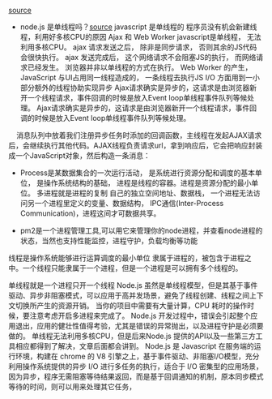 [source](https://elemefe.github.io/node-interview/#/sections/zh-cn/process)

- node.js 是单线程吗？[source](https://blog.csdn.net/qq_34788903/article/details/99821950)
javascript 是单线程的  程序员没有机会新建线程，利用好多核CPU的原因
Ajax 和 Web Worker 
javascript是单线程， 无法利用多核CPU。 
ajax 请求发送之后， 除非是同步请求， 否则其余的JS代码会很快执行。
ajax 发送完成后， 这个网络请求不会阻塞JS的执行， 而网络请求已经发生。
浏览器并非以单线程的方式在执行。 
Web Worker 的产生， JavaScript 与UI占用同一线程造成的， 一条线程去执行JS
I/O 方面用到一小部分额外的线程协助实现异步
Ajax请求确实是异步的，这请求是由浏览器新开一个线程请求，事件回调的时候是放入Event loop单线程事件队列等候处理。
Ajax请求确实是异步的，这请求是由浏览器新开一个线程请求，事件回调的时候是放入Event loop单线程事件队列等候处理。

    消息队列中放着我们注册异步任务时添加的回调函数，主线程在发起AJAX请求后，会继续执行其他代码。AJAX线程负责请求url，拿到响应后，它会把响应封装成一个JavaScript对象，然后构造一条消息：

- Process是某数据集合的一次运行活动， 是系统进行资源分配和调度的基本单位， 是操作系统结构的基础， 进程是线程的容器。进程是资源分配的最小单位。
多进程就是进程的复制 自己的独立空间地址、数据栈， 一个进程无法访问另一个进程里定义的变量、数据结构， IPC通信(Inter-Process Communication)，进程这间才可数据共享。

- pm2是一个进程管理工具,可以用它来管理你的node进程，并查看node进程的状态，当然也支持性能监控，进程守护，负载均衡等功能

线程是操作系统能够进行运算调度的最小单位  隶属于进程的，被包含于进程之中。一个线程只能隶属于一个进程，但是一个进程是可以拥有多个线程的。

单线程就是一个进程只开一个线程
Node.js 虽然是单线程模型，但是其基于事件驱动、异步非阻塞模式，可以应用于高并发场景，避免了线程创建、线程之间上下文切换所产生的资源开销。
当你的项目中需要有大量计算，CPU 耗时的操作时候，要注意考虑开启多进程来完成了。
Node.js 开发过程中，错误会引起整个应用退出，应用的健壮性值得考验，尤其是错误的异常抛出，以及进程守护是必须要做的。
单线程无法利用多核CPU，但是后来Node.js 提供的API以及一些第三方工具相应都得到了解决，文章后面都会讲到。
Node.js 是 Javascript 在服务端的运行环境，构建在 chrome 的 V8 引擎之上，基于事件驱动、非阻塞I/O模型，充分利用操作系统提供的异步 I/O 进行多任务的执行，适合于 I/O 密集型的应用场景，因为异步，程序无需阻塞等待结果返回，而是基于回调通知的机制，原本同步模式等待的时间，则可以用来处理其它任务，




